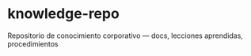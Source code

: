 # knowledge-repo
Repositorio de conocimiento corporativo — docs, lecciones aprendidas, procedimientos
